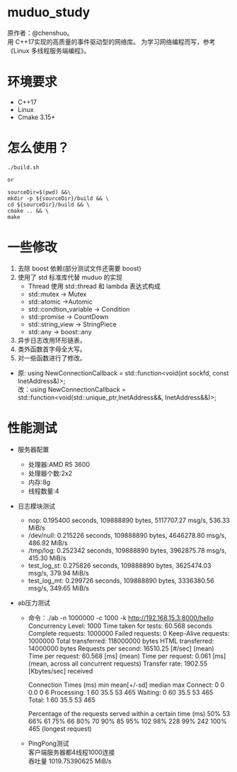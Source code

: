 # muduo_study

原作者：@chenshuo。  
用 C++17实现的高质量的事件驱动型的网络库。
为学习网络编程而写，参考《Linux 多线程服务端编程》。

# 环境要求

- C++17
- Linux
- Cmake 3.15+

# 怎么使用？

```
./build.sh

or

sourceDir=$(pwd) &&\
mkdir -p ${sourceDir}/build && \
cd ${sourceDir}/build && \
cmake .. && \
make

```

# 一些修改

1. 去除 boost 依赖(部分测试文件还需要 boost)
2. 使用了 std 标准库代替 muduo 的实现
   - Thread 使用 std::thread 和 lambda 表达式构成
   - std::mutex -> Mutex
   - std::atomic ->Automic
   - std::condtion_variable -> Condition
   - std::promise -> CountDown
   - std::string_view -> StringPiece
   - std::any -> boost::any
 3. 异步日志改用环形链表。
 4. 类外函数首字母全大写。
 4. 对一些函数进行了修改。  
  - 原: using NewConnectionCallback = std::function<void(int sockfd, const InetAddress&)>;  
    改：using NewConnectionCallback = std::function<void(std::unique_ptr<Socket>,InetAddress&&, InetAddress&&)>;  


# 性能测试

- 服务器配置
  - 处理器:AMD R5 3600
  - 处理器个数:2x2
  - 内存:8g
  - 线程数量:4

- 日志模块测试
  - nop: 0.195400 seconds, 109888890 bytes, 5117707.27 msg/s, 536.33 MiB/s  
  - /dev/null: 0.215226 seconds, 109888890 bytes, 4646278.80 msg/s, 486.92 MiB/s  
  - /tmp/log: 0.252342 seconds, 109888890 bytes, 3962875.78 msg/s, 415.30 MiB/s  
  - test_log_st: 0.275826 seconds, 109888890 bytes, 3625474.03 msg/s, 379.94 MiB/s  
  - test_log_mt: 0.299726 seconds, 109888890 bytes, 3336380.56 msg/s, 349.65 MiB/s  

- ab压力测试
  - 命令：./ab -n 1000000 -c 1000 -k  http://192.168.15.3:8000/hello
    Concurrency Level:      1000
    Time taken for tests:   60.568 seconds
    Complete requests:      1000000
    Failed requests:        0
    Keep-Alive requests:    1000000
    Total transferred:      118000000 bytes
    HTML transferred:       14000000 bytes
    Requests per second:    16510.25 [#/sec] (mean)
    Time per request:       60.568 [ms] (mean)
    Time per request:       0.061 [ms] (mean, across all concurrent requests)
    Transfer rate:          1902.55 [Kbytes/sec] received

    Connection Times (ms)
                  min  mean[+/-sd] median   max
    Connect:        0    0   0.0      0       6
    Processing:     1   60  35.5     53     465
    Waiting:        0   60  35.5     53     465
    Total:          1   60  35.5     53     465

    Percentage of the requests served within a certain time (ms)
      50%     53
      66%     61
      75%     66
      80%     70
      90%     85
      95%    102
      98%    228
      99%    242
    100%    465 (longest request)
    
  - PingPong测试  
    客户端服务器都4线程1000连接  
    吞吐量 1019.75390625 MiB/s  
